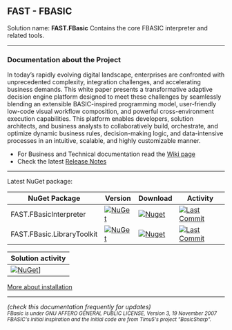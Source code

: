 ## FAST - FBASIC 

Solution name: **FAST.FBasic**
Contains the core FBASIC interpreter and related tools.

------------
### Documentation about the Project

In today’s rapidly evolving digital landscape, enterprises are confronted with unprecedented complexity, integration challenges, and accelerating business demands. This white paper presents a transformative adaptive decision engine platform designed to meet these challenges by seamlessly blending an extensible BASIC-inspired programming model, user-friendly low-code visual workflow composition, and powerful cross-environment execution capabilities. This platform enables developers, solution architects, and business analysts to collaboratively build, orchestrate, and optimize dynamic business rules, decision-making logic, and data-intensive processes in an intuitive, scalable, and highly customizable manner.

* For Business and Technical documentation read the [Wiki page](https://github.com/aafent/FAST.FBasic/wiki)
* Check the latest [Release Notes](https://github.com/aafent/FAST.FBasic/blob/main/FAST.FBasicInterpreter/ReleaseNotes.md)

------------
Latest NuGet package:

| NuGet Package | Version | Download | Activity | 
| --- | --- | --- | --- |
| FAST.FBasicInterpreter | [![NuGet](https://img.shields.io/nuget/v/FAST.FBasicInterpreter.svg)](https://www.nuget.org/packages/FAST.FBasicInterpreter) | [![Nuget](https://img.shields.io/nuget/dt/FAST.FBasicInterpreter.svg)](https://www.nuget.org/packages/FAST.FBasicInterpreter) | [![Last Commit](https://img.shields.io/github/last-commit/aafent/FAST.FBasic/main?label=Latest%20Project%20Commit&path=FAST.FBasicInterpreter)](https://github.com/aafent/FAST.FBasic/commits/main) |
| FAST.FBasic.LibraryToolkit | [![NuGet](https://img.shields.io/nuget/v/FAST.FBasic.LibraryToolkit.svg)](https://www.nuget.org/packages/FAST.FBasic.LibraryToolkit) | [![Nuget](https://img.shields.io/nuget/dt/FAST.FBasic.LibraryToolkit.svg)](https://www.nuget.org/packages/FAST.FBasic.LibraryToolkit) | [![Last Commit](https://img.shields.io/github/last-commit/aafent/FAST.FBasic/main?label=Laster%20Project%20Commit&path=FAST.FBasic.LibraryToolkit)](https://github.com/aafent/FAST.FBasic/commits/main) |

| Solution activity |
|:----------------- |
| [![NuGet](https://img.shields.io/github/last-commit/aafent/FAST.FBasic)](https://img.shields.io/github/last-commit/aafent/FAST.FBasic)] |

[More about installation](https://github.com/aafent/FAST.FBasic/wiki/Installation)

------------

*(check this documentation frequently for updates)*<br>
<sup>
*FBasic is under GNU AFFERO GENERAL PUBLIC LICENSE, Version 3, 19 November 2007*<br>
*FBASIC's initial inspiration and the initial code are from Timu5's project "BasicSharp".*
</sup>




